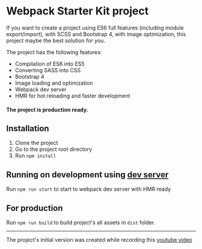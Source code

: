 # Webpack Starter Kit project

If you want to create a project using ES6 full features (including module export/import), 
with SCSS and Bootstrap 4, with image optimization, this project maybe the best solution for you. 

The project has the following features:

 - Compilation of ES6 into ES5
 - Converting SASS into CSS
 - Bootstrap 4
 - Image loading and optimization
 - Webpack dev server
 - HMR for hot reloading and faster development
 
#### The project is production ready.
 
## Installation
1. Clone the project
2. Go to the project root directory
3. Run `npm install`

## Running on development using [dev server](https://github.com/webpack/webpack-dev-server)

Run `npm run start` to start to webpack dev server with HMR ready

## For production 

Run `npm run build` to build project's all assets in `dist` folder.

----------------------
The project's initial version was created while recording this [youtube video](https://youtu.be/EpCz8bwtx5I)
